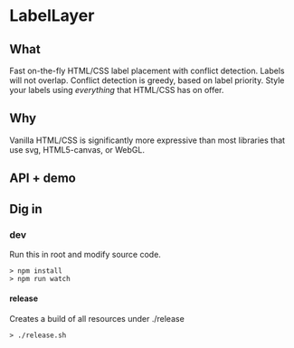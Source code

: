 # LabelLayer


## What
Fast on-the-fly HTML/CSS label placement with conflict detection. Labels will not overlap.
Conflict detection is greedy, based on label priority.
Style your labels using <em>everything</em> that HTML/CSS has on offer.


## Why
Vanilla HTML/CSS is significantly more expressive than most libraries that use svg, HTML5-canvas, or WebGL.


## API + demo




## Dig in

###  dev

Run this in root and modify source code.

    > npm install
    > npm run watch

#### release

Creates a build of all resources under ./release

    > ./release.sh

